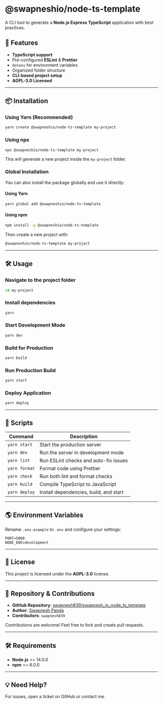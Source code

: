 # @swapneshio/node-ts-template

A CLI tool to generate a **Node.js Express TypeScript** application with best practices.

## 🚀 Features

- **TypeScript support**
- Pre-configured **ESLint** & **Prettier**
- `dotenv` for environment variables
- Organized folder structure
- **CLI-based project setup**
- **AGPL-3.0 Licensed**

---

## 📦 Installation

### **Using Yarn (Recommended)**

```sh
yarn create @swapneshio/node-ts-template my-project
```

### **Using npx**

```sh
npx @swapneshio/node-ts-template my-project
```

This will generate a new project inside the `my-project` folder.

### **Global Installation**

You can also install the package globally and use it directly:

#### **Using Yarn**

```sh
yarn global add @swapneshio/node-ts-template
```

#### **Using npm**

```sh
npm install -g @swapneshio/node-ts-template
```

Then create a new project with:

```sh
@swapneshio/node-ts-template my-project
```

---

## 🛠 Usage

### **Navigate to the project folder**

```sh
cd my-project
```

### **Install dependencies**

```sh
yarn
```

### **Start Development Mode**

```sh
yarn dev
```

### **Build for Production**

```sh
yarn build
```

### **Run Production Build**

```sh
yarn start
```

### **Deploy Application**

```sh
yarn deploy
```

---

## 🔧 Scripts

| Command            | Description                                 |
|--------------------|---------------------------------------------|
| `yarn start`       | Start the production server                 |
| `yarn dev`         | Run the server in development mode          |
| `yarn lint`        | Run ESLint checks and auto-fix issues       |
| `yarn format`      | Format code using Prettier                  |
| `yarn check`       | Run both lint and format checks             |
| `yarn build`       | Compile TypeScript to JavaScript            |
| `yarn deploy`      | Install dependencies, build, and start      |

---

## 🌎 Environment Variables

Rename `.env.example` to `.env` and configure your settings:

```env
PORT=5000
NODE_ENV=development
```

---

## 📜 License

This project is licensed under the **AGPL-3.0** license.

---

## 📂 Repository & Contributions

- **GitHub Repository**: [swapnesh839/swapnesh_io_node_ts_template](https://github.com/swapnesh839/swapnesh_io_node_ts_template.git)
- **Author**: [Swapnesh Panda](https://github.com/swapnesh839)
- **Contributors**: `swapnesh839`

Contributions are welcome! Feel free to fork and create pull requests.

---

## 🛠 Requirements

- **Node.js** >= 14.0.0
- **npm** >= 6.0.0

---

## 💡 Need Help?

For issues, open a ticket on GitHub or contact me.

